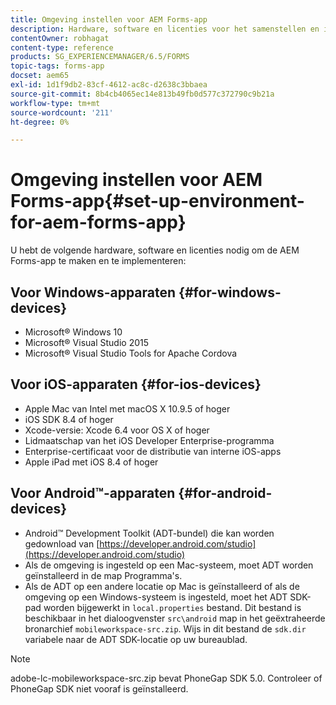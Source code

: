 ```yaml
---
title: Omgeving instellen voor AEM Forms-app
description: Hardware, software en licenties voor het samenstellen en implementeren van de AEM Forms-app.
contentOwner: robhagat
content-type: reference
products: SG_EXPERIENCEMANAGER/6.5/FORMS
topic-tags: forms-app
docset: aem65
exl-id: 1d1f9db2-83cf-4612-ac8c-d2638c3bbaea
source-git-commit: 8b4cb4065ec14e813b49fb0d577c372790c9b21a
workflow-type: tm+mt
source-wordcount: '211'
ht-degree: 0%

---
```


# Omgeving instellen voor AEM Forms-app{#set-up-environment-for-aem-forms-app}

U hebt de volgende hardware, software en licenties nodig om de AEM Forms-app te maken en te implementeren:

## Voor Windows-apparaten {#for-windows-devices}

* Microsoft® Windows 10
* Microsoft® Visual Studio 2015
* Microsoft® Visual Studio Tools for Apache Cordova

## Voor iOS-apparaten {#for-ios-devices}

* Apple Mac van Intel met macOS X 10.9.5 of hoger
* iOS SDK 8.4 of hoger
* Xcode-versie: Xcode 6.4 voor OS X of hoger
* Lidmaatschap van het iOS Developer Enterprise-programma
* Enterprise-certificaat voor de distributie van interne iOS-apps
* Apple iPad met iOS 8.4 of hoger

## Voor Android™-apparaten {#for-android-devices}

* Android™ Development Toolkit (ADT-bundel) die kan worden gedownload van [https://developer.android.com/studio](https://developer.android.com/studio)
* Als de omgeving is ingesteld op een Mac-systeem, moet ADT worden geïnstalleerd in de map Programma&#39;s.
* Als de ADT op een andere locatie op Mac is geïnstalleerd of als de omgeving op een Windows-systeem is ingesteld, moet het ADT SDK-pad worden bijgewerkt in `local.properties` bestand. Dit bestand is beschikbaar in het dialoogvenster `src\android` map in het geëxtraheerde bronarchief `mobileworkspace-src.zip`. Wijs in dit bestand de `sdk.dir` variabele naar de ADT SDK-locatie op uw bureaublad.

>[!NOTE]
>
>adobe-lc-mobileworkspace-src.zip bevat PhoneGap SDK 5.0. Controleer of PhoneGap SDK niet vooraf is geïnstalleerd.
